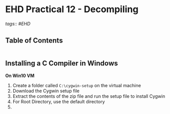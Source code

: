 # EHD Practical 12 - Decompiling

###### tags:: #EHD 

## Table of Contents
```toc
```

## Installing a C Compiler in Windows
**On Win10 VM**
1. Create a folder called `C:\cygwin-setup` on the virtual machine
2. Download the Cygwin setup file
3. Extract the contents of the zip file and run the setup file to install Cygwin
4. For Root Directory, use the default directory
5. 
